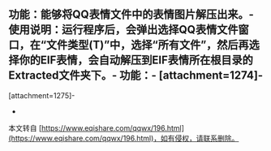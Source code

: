 功能：能够将QQ表情文件中的表情图片解压出来。-
使用说明：运行程序后，会弹出选择QQ表情文件窗口，在“文件类型(T)”中，选择“所有文件”，然后再选择你的EIF表情，会自动解压到EIF表情所在根目录的Extracted文件夹下。-
功能：-
\[attachment=1274\]-
-
\[attachment=1275\]-

-

本文转自 [https://www.eqishare.com/qqwx/196.html](https://www.eqishare.com/qqwx/196.html)，如有侵权，请联系删除。